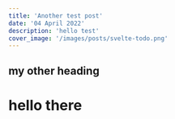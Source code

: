 ```yaml
---
title: 'Another test post'
date: '04 April 2022'
description: 'hello test'
cover_image: '/images/posts/svelte-todo.png'
---
```


## my other heading
# hello there